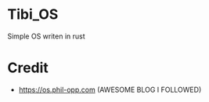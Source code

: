 # Tibi_OS
Simple OS writen in rust



# Credit
- https://os.phil-opp.com 
	(AWESOME BLOG I FOLLOWED)